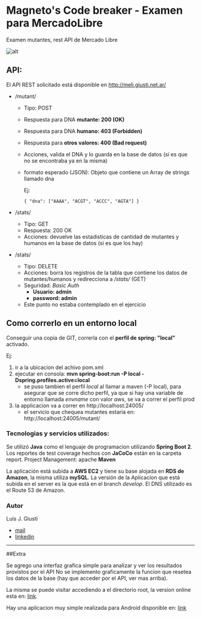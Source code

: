 # Magneto's Code breaker - Examen para MercadoLibre

Examen mutantes, rest API de Mercado Libre

![alt](https://static1.squarespace.com/static/57436421d51cd42eed1aaa2b/t/59dd39de12abd9781d7ea27a/1507225124111/ICON-DNA.png)


## API:
El API REST solicitado está disponible en http://meli.giusti.net.ar/

* /mutant/
  * Tipo: POST
  * Respuesta para DNA **mutante: 200 (OK)**
  * Respuesta para DNA **humano: 403 (Forbidden)**
  * Respuesta para **otros valores: 400 (Bad request)**
  * Acciones, valida el DNA y lo guarda en la base de datos (si es que no se encontraba ya en la misma)
  * formato esperado (JSON): Objeto que contiene un Array de strings llamado dna

    Ej:
    ```
    { "dna": ["AAAA", "ACGT", "ACCC", "AGTA"] }
    ```

* /stats/
  * Tipo: GET
  * Respuesta: 200 OK
  * Acciones: devuelve las estadisticas de cantidad de mutantes y humanos en la base de datos (si es que los hay)

* /stats/
  * Tipo: DELETE
  * Acciones: borra los registros de la tabla que contiene los datos de mutantes/humanos y redirecciona a _/stats/_ (GET)
  * Seguridad: _Basic Auth_
    * **Usuario: admin**
    * **password: admin**
  * Este punto no estaba contemplado en el ejercicio


## Como correrlo en un entorno local
Conseguir una copia de GIT, correrla con el **perfil de spring: "local"** activado.

Ej:
1. ir a la ubicacion del achivo pom.xml
2. ejecutar en consola: **mvn spring-boot:run -P local -Dspring.profiles.active=local**
    * se puso tambien el perfil _local_ al llamar a maven (-P local), para asegurar que se corre dicho perfil, ya que si hay una variable de entorno llamada _envname_ con valor _aws_, se va a correr el perfil prod
3. la applicacion va a correr en http://localhost:24005/
    * el servicio que chequea mutantes estaria en: http://localhost:24005/mutant/

### Tecnologias y servicios utilizados:
Se utilizó **Java** como el lenguaje de programacion utilizando **Spring Boot 2**.
Los reportes de test coverage  hechos con **JaCoCo** están en la carpeta report.
Project Management: apache **Maven**

La aplicación está subida a **AWS EC2** y tiene su base alojada en  **RDS de Amazon**, la misma utiliza **mySQL**.
La versión de la Aplicacion que está subida en el server es la que está en el branch _develop_.
El DNS utilizado es el Route 53 de Amazon.

### Autor
Luis J. Giusti
* [mail](mailto:lgiusti84@gmail.com)
* [linkedin](https://www.linkedin.com/in/luisgiusti/)

---

##Extra

Se agrego una interfaz grafica simple para analizar y ver los resultados provistos por el API
No se implemento graficamente la funcion que resetea los datos de la base (hay que acceder por el API, ver mas arriba).

La misma se puede visitar accediendo a el directorio root, la version online esta en: [link](http://meli.giusti.net.ar/).

Hay una aplicacion muy simple realizada para Android disponible en: [link](https://play.google.com/apps/internaltest/4698916172504246706)
